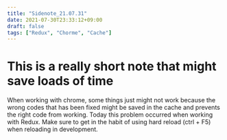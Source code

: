 ```yaml
---
title: "Sidenote_21.07.31"
date: 2021-07-30T23:33:12+09:00
draft: false
tags: ["Redux", "Chorme", "Cache"]
---
```


# This is a really short note that might save loads of time

When working with chrome, some things just might not work because the wrong codes that has been fixed might be saved in the cache and prevents the right code from working. Today this problem occurred when working with Redux. Make sure to get in the habit of using hard reload (ctrl + F5) when reloading in development.
